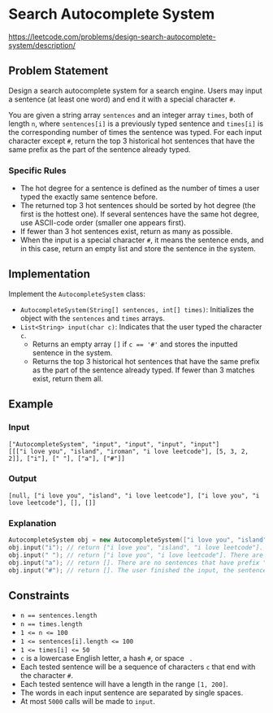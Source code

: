 # Search Autocomplete System
https://leetcode.com/problems/design-search-autocomplete-system/description/

## Problem Statement

Design a search autocomplete system for a search engine. Users may input a sentence (at least one word) and end it with a special character `#`.

You are given a string array `sentences` and an integer array `times`, both of length `n`, where `sentences[i]` is a previously typed sentence and `times[i]` is the corresponding number of times the sentence was typed. For each input character except `#`, return the top 3 historical hot sentences that have the same prefix as the part of the sentence already typed.

### Specific Rules

- The hot degree for a sentence is defined as the number of times a user typed the exactly same sentence before.
- The returned top 3 hot sentences should be sorted by hot degree (the first is the hottest one). If several sentences have the same hot degree, use ASCII-code order (smaller one appears first).
- If fewer than 3 hot sentences exist, return as many as possible.
- When the input is a special character `#`, it means the sentence ends, and in this case, return an empty list and store the sentence in the system.

## Implementation

Implement the `AutocompleteSystem` class:

- `AutocompleteSystem(String[] sentences, int[] times)`: Initializes the object with the `sentences` and `times` arrays.
- `List<String> input(char c)`: Indicates that the user typed the character `c`.
  - Returns an empty array `[]` if `c == '#'` and stores the inputted sentence in the system.
  - Returns the top 3 historical hot sentences that have the same prefix as the part of the sentence already typed. If fewer than 3 matches exist, return them all.

## Example

### Input
```plaintext
["AutocompleteSystem", "input", "input", "input", "input"]
[[["i love you", "island", "iroman", "i love leetcode"], [5, 3, 2, 2]], ["i"], [" "], ["a"], ["#"]]
```

### Output
```plaintext
[null, ["i love you", "island", "i love leetcode"], ["i love you", "i love leetcode"], [], []]
```

### Explanation
```cpp
AutocompleteSystem obj = new AutocompleteSystem(["i love you", "island", "iroman", "i love leetcode"], [5, 3, 2, 2]);
obj.input("i"); // return ["i love you", "island", "i love leetcode"]. There are four sentences that have prefix "i". Among them, "ironman" and "i love leetcode" have the same hot degree. Since ' ' has ASCII code 32 and 'r' has ASCII code 114, "i love leetcode" should be in front of "ironman". Also, we only need to output the top 3 hot sentences, so "ironman" will be ignored.
obj.input(" "); // return ["i love you", "i love leetcode"]. There are only two sentences that have prefix "i ".
obj.input("a"); // return []. There are no sentences that have prefix "i a".
obj.input("#"); // return []. The user finished the input, the sentence "i a" should be saved as a historical sentence in the system. The following input will be counted as a new search.
```

## Constraints

- `n == sentences.length`
- `n == times.length`
- `1 <= n <= 100`
- `1 <= sentences[i].length <= 100`
- `1 <= times[i] <= 50`
- `c` is a lowercase English letter, a hash `#`, or space ` `.
- Each tested sentence will be a sequence of characters `c` that end with the character `#`.
- Each tested sentence will have a length in the range `[1, 200]`.
- The words in each input sentence are separated by single spaces.
- At most `5000` calls will be made to `input`.

